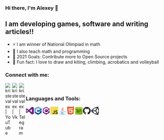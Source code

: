 ### Hi there, I'm Alexey 👋

## I am developing games, software and writing articles!!

- ⚡ I am winner of National Olimpiad in math
- 🔭 I also teach math and programming  
- 🥅 2021 Goals: Contribute more to Open Source projects
- 💬 Fun fact: I love to draw and kiting, climbing, acrobatics and volleyball

### Connect with me:

[<img align="left" alt="kristevalex | YouTube" width="22px" src="https://cdn.jsdelivr.net/npm/simple-icons@v3/icons/youtube.svg" />][youtube]
[<img align="left" alt="kristevalex | Vk" width="22px" src="https://cdn.jsdelivr.net/npm/simple-icons@v3/icons/vk.svg" />][vk]
[<img align="left" alt="kristevalex | Telegram" width="22px" src="https://cdn.jsdelivr.net/npm/simple-icons@v3/icons/telegram.svg" />][telegram]

<br />

### Languages and Tools:

<img align="left" alt="Visual Studio" width="26px" src="https://raw.githubusercontent.com/devicons/devicon/master/icons/visualstudio/visualstudio-plain.svg" />
<img align="left" alt="C++" width="26px" src="https://github.com/devicons/devicon/blob/master/icons/cplusplus/cplusplus-original.svg" />
<img align="left" alt="C#" width="26px" src="https://github.com/devicons/devicon/blob/master/icons/csharp/csharp-original.svg" />
<img align="left" alt="JavaScript" width="26px" src="https://github.com/devicons/devicon/blob/master/icons/javascript/javascript-original.svg" />
<img align="left" alt="React" width="26px" src="https://github.com/devicons/devicon/blob/master/icons/java/java-original.svg" />
<img align="left" alt="React" width="26px" src="https://github.com/devicons/devicon/blob/master/icons/html5/html5-original.svg" />
<img align="left" alt="Tex" width="26px" src="tex.png" />
<img align="left" alt="Gatsby" width="26px" src="https://github.com/devicons/devicon/blob/master/icons/github/github-original.svg" />
<img align="left" alt="Unity" width="26px" src="unity.png" />


[youtube]: https://www.youtube.com/channel/UCjzC1OeqPzCUtHXggUwJ1Pw
[vk]: https://vk.com/kristevalex
[telegram]: https://t.me/kristevalex
